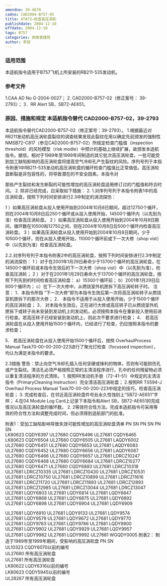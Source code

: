 ```yaml
---
amendno: 39-4670
cadno: CAD2004-B757-05
title: ATA72—检查高压涡轮
publishdate: 2004-12-10
effdate: 2004-12-10
tags: B757
categories: 西南管理局
author: 李锐
---
```


### 适用范围 
本适航指令适用于B757飞机上所安装的RB211-535发动机。

### 参考文件
1.CAA 
AD No G-2004-0027； 
2.
CAD2000-B757-02（修正案号： 39-2793）； 
3．RR Alert SB，SB72-AE651。


### 原因、措施和规定 本适航指令替代 CAD2000-B757-02，39-2793
本适航指令替代CAD2000-B757-02（修正案号：39-2793）。 
1.根据最近对RB211发动机高压涡轮盘裂纹的调查结果发现此裂纹在用以确定先前颁发的强制性NMSB72-C817（参见CAD2000-B757-02）所规定检查门槛值（inspection threshold）的风险模型（risk modle）中预计的基础上继续扩展，故颁发本适航指令。据信，相对于1989年至1999年间制造的其它批次高压涡轮盘，一批可能受到加工缺陷影响的高压涡轮盘将提高空气冷却孔产生裂纹的风险。序列号列于本指令附表1中RB211-535发动机高压涡轮盘的循环检查门槛值比正常值低。高压涡轮盘断裂是非包容性的，将导致潜在的不安全因素。本指令对
  
那些产生裂纹和发生断裂的可能性增加的高压涡轮盘适用修订过的门槛值和符合时间。 
2. 除非已经完成，应采取如下措施： 
2.
1.对序列号列于本指令附表1中的高压涡轮盘，按照下列时间安排进行2.3中制定的涡流探伤： 

1
）如果高压涡轮盘从投入使用开始到2004年10月8日期间，超过12750个循环，则在2004年10月8日后250个循环或从投入使用开始，14500个循环内（以先到为准）检查高压涡轮盘。 
2
）如果高压涡轮盘从投入使用开始到2004年10月8日期间，循环数在10500和12750之间，则在2004年10月8日后500个循环内检查高压涡轮盘。 
3
）如果高压涡轮盘从投入使用开始到2004年10月8日期间，少于10500个循环，则在从投入使用开始，11000个循环前或下一次大修（shop vist）中（以先到为准）检查高压涡轮盘。 

2.2.对序列号列于本指令附表2中的高压涡轮盘，按照下列时间安排进行2.3中制定的涡流探伤： 
1
）对于在2001年1月29日寿命少于13700个循环的高压涡轮盘，在14500个循环前或本指令生效后的下一次大修（shop vist）中（以先到为准），检查高压涡轮； 
2
）对于在2001年1月29日寿命大于13700个循环的高压涡轮盘，按照下列先到的时间检查高压涡轮盘： 
a）15300个循环前；
b）2001年1月29日后800个循环内； 
c）在下一次大修中，从燃烧室外机匣拆下高压涡轮转子时。 注意： 
1．本指令所指 
“下一次大修”即为本指令生效后第一次将高压涡轮转子从燃烧室机匣拆下的那次大修； 
2．
本指令不适用于从投入使用开始，少于1500个循环的高压涡轮盘； 
3．
对本指令生效后，正在进行大修或高压转子已从燃烧室外机匣拆下或转子尚未安装到发动机上的发动机，必须按照本指令在重新投入使用前进行检查。若高压转子已经安装到发动机上，则此次不要求进行检查； 
4．
若高压涡轮盘在从投入使用开始1500个循环内，已经进行了检查，仍应按照本指令的要求检查； 
  
5．
若高压涡轮盘在从投入使用开始1500个循环后，按照 OverhaulProcess Manual Task70-00-00-200-223进行了聚光灯检查（focussed inspection），均认为满足本指令的要求。 


2.3措施 警告：禁止向空气冷却孔插入任何坚硬或锋利的物体，否则有可能损伤孔或产生裂纹。清洁孔必须严格按照正常的主清洁程序进行，孔中的任何残留物必须以重复清洁程序的方式清除。 
1.
按照RR发动机手册（72-41-51）中规定的主清洁指令（PrimaryCleaning Instruction）完全清洁高压涡轮盘； 
2.按照RR 
TS594-J Overhaul Process Manual Task70-00-00-200-223中规定的技巧，检查高压涡轮盘； 
3.
完成检查后，在邻近高压涡轮盘件号处永久性蚀刻上“SB72-AE651”字样； 
4.在04 
Module Log Card上记录下本指令和Alert SB，SB72-AE651的完成情况以及高压涡轮盘的循环数。 
2.
2等效符合性方法。完成本适航指令可采用等效的符合性方法和调整完成时间，但必须得到适航部门的批准。 

附表1：受加工缺陷影响导致失效可能性增加的高压涡轮盘清单 
PN   SN  PN   SN  PN   SN  
LK80623   CQDY6397  UL27680   CQDY6496  UL27681   CQDY6465  
LK80623   CQDY6504  UL27680   CQDY6505  UL27681   LAQDY6002  
UL27680   CQDY6451  UL27680   CQDY6653  UL27681   LAQDY6083  
UL27680   CQDY6452  UL27680   CQDY6656  UL27681   LAQDY6087  
UL27680   CQDY6466  UL27680   CQDY6657  UL27681   LDRCZ10247  
UL27680   CQDY6468  UL27680   CQDY6684  UL27681   LDRCZ10277  
UL27680   CQDY6471  UL27680   CQDY6883  UL27681   LDRCZ10318  
UL27681   LDRCZ10335  UL27681   LDRCZ10430  UL27681   LDRCZ10531  
UL27681   LDRCZ10750  UL27681   LDRCZ10899  UL27681   LDRCZ11616  
UL27681   LDRCZ11720  UL27681   LDRCZ11893  UL27681   LDRCZ12893  
UL27681   LDRCZ12985  UL27681   LDRCZ13044  UL27681   LDRCZ13047  
UL27681   LQDY6803  UL27681   LQDY6814  UL27681   LQDY6847  
UL27681   LQDY6868  UL27681   LQDY6875  UL27681   LQDY6892  
UL27681   LQDY6898  UL27681   LQDY6904  UL27681   LQDY6909  
  
UL27681   LQDY6910  UL27681   LQDY9133  UL27681   LQDY9574  
UL27681   LQDY9579  UL27681   LQDY9672  UL27681   LQDY9770  
UL27681   LQDY9783  UL27681   LQDY9786  UL27681   LQDY9900  
UL27681   LQDY9902  UL27681   LQDY9929  UL27681   LQDY9957  
UL27681   LQDY9982  UL27681   LQDY9992  UL27681   WGQDY0005 
附表2： 制造于1989年至1999年期间，受影响的高压涡轮盘 
PN  SN  
UL10323 CQDY6070以前的编号  
UL27680  所有高压涡轮盘  
UL27681  所有高压涡轮盘  
LK80622 LQDY6316以前的编号  
LK80623 CQDY5945以前的编号  
UL28267  所有高压涡轮盘  


